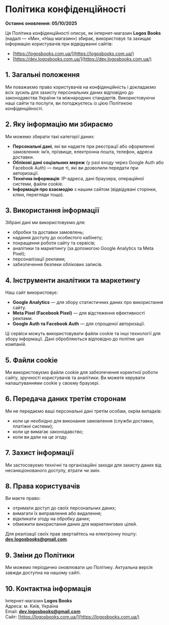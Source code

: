 # Політика конфіденційності  
**Останнє оновлення: 05/10/2025**

Ця Політика конфіденційності описує, як інтернет-магазин **Logos Books** (надалі — «Ми», «Наш магазин») збирає, використовує та захищає інформацію користувачів при відвідуванні сайтів:  

- [https://logosbooks.com.ua/](https://logosbooks.com.ua/)  
- [https://dev.logosbooks.com.ua/](https://dev.logosbooks.com.ua/)  

## 1. Загальні положення  
Ми поважаємо право користувачів на конфіденційність і докладаємо всіх зусиль для захисту персональних даних відповідно до законодавства України та міжнародних стандартів. Використовуючи наші сайти та послуги, ви погоджуєтесь із цією Політикою конфіденційності.

## 2. Яку інформацію ми збираємо  
Ми можемо збирати такі категорії даних:  
- **Персональні дані**, які ви надаєте при реєстрації або оформленні замовлення: ім’я, прізвище, електронна пошта, телефон, адреса доставки.  
- **Облікові дані соціальних мереж** (у разі входу через Google Auth або Facebook Auth) — лише ті, які ви дозволили передати при авторизації.  
- **Технічна інформація**: IP-адреса, дані браузера, операційної системи, файли cookie.  
- **Інформація про взаємодію** з нашим сайтом (відвідувані сторінки, кліки, перегляди тощо).

## 3. Використання інформації  
Зібрані дані ми використовуємо для:  
- обробки та доставки замовлень;  
- надання доступу до особистого кабінету;  
- покращення роботи сайту та сервісів;  
- аналітики та маркетингу (за допомогою Google Analytics та Meta Pixel);  
- персоналізації реклами;  
- забезпечення безпеки облікових записів.

## 4. Інструменти аналітики та маркетингу  
Наш сайт використовує:  
- **Google Analytics** — для збору статистичних даних про використання сайту.  
- **Meta Pixel (Facebook Pixel)** — для відстеження ефективності реклами.  
- **Google Auth та Facebook Auth** — для спрощеної авторизації.  

Ці сервіси можуть використовувати файли cookie та інші технології для збору інформації. Дані обробляються відповідно до політик цих компаній.  

## 5. Файли cookie  
Ми використовуємо файли cookie для забезпечення коректної роботи сайту, зручності користувачів та аналітики. Ви можете керувати налаштуваннями cookie у своєму браузері.

## 6. Передача даних третім сторонам  
Ми не передаємо ваші персональні дані третім особам, окрім випадків:  
- коли це необхідно для виконання замовлення (служби доставки, платіжні системи);  
- коли це вимагає законодавство;  
- коли ви дали на це згоду.

## 7. Захист інформації  
Ми застосовуємо технічні та організаційні заходи для захисту даних від несанкціонованого доступу, втрати чи змін.

## 8. Права користувачів  
Ви маєте право:  
- отримати доступ до своїх персональних даних;  
- вимагати їх виправлення або видалення;  
- відкликати згоду на обробку даних;  
- обмежити використання даних для маркетингових цілей.

Для реалізації своїх прав звертайтесь на електронну пошту: **dev.logosbooks@gmail.com**.

## 9. Зміни до Політики  
Ми можемо періодично оновлювати цю Політику. Актуальна версія завжди доступна на нашому сайті.

## 10. Контактна інформація  
Інтернет-магазин **Logos Books**  
Адреса: м. Київ, Україна  
Email: **dev.logosbooks@gmail.com**  
Сайт: [https://logosbooks.com.ua/](https://logosbooks.com.ua/)  
